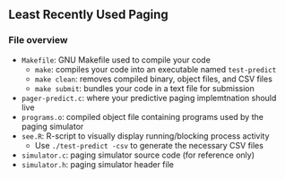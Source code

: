 ## Least Recently Used Paging

### File overview
- `Makefile`: GNU Makefile used to compile your code
  - `make`: compiles your code into an executable named `test-predict`
  - `make clean`: removes compiled binary, object files, and CSV files
  - `make submit`: bundles your code in a text file for submission
- `pager-predict.c`: where your predictive paging implemtnation should live
- `programs.o`: compiled object file containing programs used by the paging simulator
- `see.R`: R-script to visually display running/blocking process activity
  - Use `./test-predict -csv` to generate the necessary CSV files
- `simulator.c`: paging simulator source code (for reference only)
- `simulator.h`: paging simulator header file
